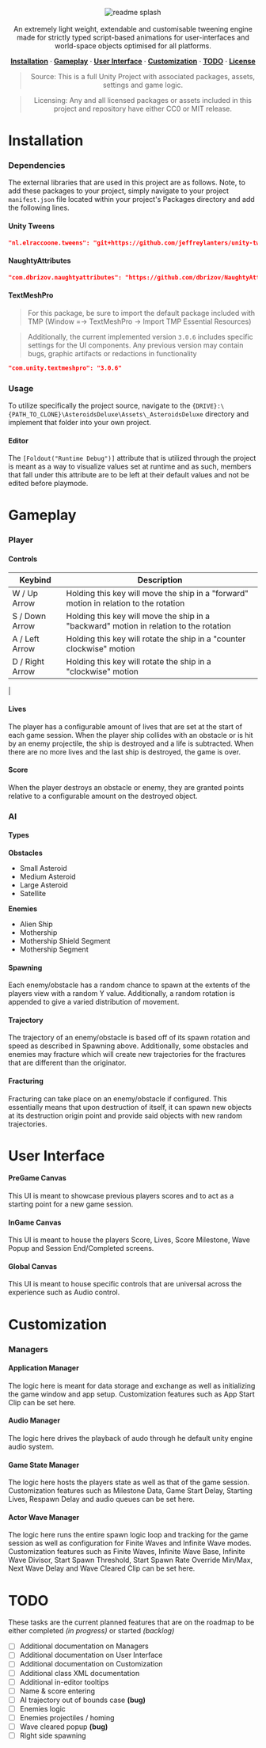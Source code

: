 <div align="center">

![readme splash](https://i.imgur.com/UP2Qe56.png)
<br>
<br>
An extremely light weight, extendable and customisable tweening engine made for strictly typed script-based animations for user-interfaces and world-space objects optimised for all platforms.

[**Installation**](#installation) &middot;
[**Gameplay**](#gameplay) &middot;
[**User Interface**](#user-interface) &middot;
[**Customization**](#customization) &middot;
[**TODO**](#todo) &middot;
[**License**](./LICENSE.md)

> Source: This is a full Unity Project with associated packages, assets, settings and game logic.

> Licensing: Any and all licensed packages or assets included in this project and repository have either CC0 or MIT release.

</div>

# Installation

### Dependencies

The external libraries that are used in this project are as follows. Note, to add these packages to your project, simply navigate to your project `manifest.json` file located within your project's Packages directory and add the following lines.

#### Unity Tweens

```json
"nl.elraccoone.tweens": "git+https://github.com/jeffreylanters/unity-tweens"
```

#### NaughtyAttributes

```json
"com.dbrizov.naughtyattributes": "https://github.com/dbrizov/NaughtyAttributes.git#upm"
```

#### TextMeshPro

> For this package, be sure to import the default package included with TMP (Window =-> TextMeshPro -> Import TMP Essential Resources)

> Additionally, the current implemented version `3.0.6` includes specific settings for the UI components. Any previous version may contain bugs, graphic artifacts or redactions in functionality

```json
"com.unity.textmeshpro": "3.0.6"
```

### Usage

To utilize specifically the project source, navigate to the `{DRIVE}:\{PATH_TO_CLONE}\AsteroidsDeluxe\Assets\_AsteroidsDeluxe` directory and implement that folder into your own project.

#### Editor

The `[Foldout("Runtime Debug")]` attribute that is utilized through the project is meant as a way to visualize values set at runtime and as such, members that fall under this attribute are to be left at their default values and not be edited before playmode.

# Gameplay

### Player

#### Controls

| Keybind         | Description     |
|-----------------|-----------------|
| W / Up Arrow | Holding this key will move the ship in a "forward" motion in relation to the rotation |
| S / Down Arrow | Holding this key will move the ship in a "backward" motion in relation to the rotation |
| A / Left Arrow | Holding this key will rotate the ship in a "counter clockwise" motion |
| D / Right Arrow | Holding this key will rotate the ship in a "clockwise" motion |
|

#### Lives

The player has a configurable amount of lives that are set at the start of each game session. When the player ship collides with an obstacle or is hit by an enemy projectile, the ship is destroyed and a life is subtracted. When there are no more lives and the last ship is destroyed, the game is over.

#### Score

When the player destroys an obstacle or enemy, they are granted points relative to a configurable amount on the destroyed object.

### AI

#### Types

**Obstacles**

* Small Asteroid
* Medium Asteroid
* Large Asteroid
* Satellite

**Enemies**

* Alien Ship
* Mothership
* Mothership Shield Segment
* Mothership Segment

#### Spawning

Each enemy/obstacle has a random chance to spawn at the extents of the players view with a random Y value. Additionally, a random rotation is appended to give a varied distribution of movement.

#### Trajectory

The trajectory of an enemy/obstacle is based off of its spawn rotation and speed as described in Spawning above. Additionally, some obstacles and enemies may fracture which will create new trajectories for the fractures that are different than the originator.

#### Fracturing

Fracturing can take place on an enemy/obstacle if configured. This essentially means that upon destruction of itself, it can spawn new objects at its destruction origin point and provide said objects with new random trajectories.

# User Interface

#### PreGame Canvas

This UI is meant to showcase previous players scores and to act as a starting point for a new game session.

#### InGame Canvas

This UI is meant to house the players Score, Lives, Score Milestone, Wave Popup and Session End/Completed screens.

#### Global Canvas

This UI is meant to house specific controls that are universal across the experience such as Audio control.

# Customization

### Managers

#### Application Manager

The logic here is meant for data storage and exchange as well as initializing the game window and app setup. Customization features such as App Start Clip can be set here.

#### Audio Manager

The logic here drives the playback of audo through he default unity engine audio system.

#### Game State Manager

The logic here hosts the players state as well as that of the game session. Customization features such as Milestone Data, Game Start Delay, Starting Lives, Respawn Delay and audio queues can be set here.

#### Actor Wave Manager

The logic here runs the entire spawn logic loop and tracking for the game session as well as configuration for Finite Waves and Infinite Wave modes. Customization features such as Finite Waves, Infinite Wave Base, Infinite Wave Divisor, Start Spawn Threshold, Start Spawn Rate Override Min/Max, Next Wave Delay and Wave Cleared Clip can be set here.

# TODO

These tasks are the current planned features that are on the roadmap to be either completed *(in progress)* or started *(backlog)*

- [ ] Additional documentation on Managers
- [ ] Additional documentation on User Interface
- [ ] Additional documentation on Customization
- [ ] Additional class XML documentation
- [ ] Additional in-editor tooltips
- [ ] Name & score entering
- [ ] AI trajectory out of bounds case **(bug)**
- [ ] Enemies logic
- [ ] Enemies projectiles / homing
- [ ] Wave cleared popup **(bug)**
- [ ] Right side spawning